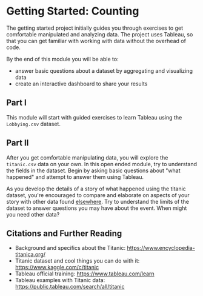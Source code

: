 # Getting Started: Counting

The getting started project initially guides you through exercises to
get comfortable manipulated and analyzing data. The project uses
Tableau, so that you can get familiar with working with data without
the overhead of code. 

By the end of this module you will be able to:
* answer basic questions about a dataset by aggregating and visualizing data
* create an interactive dashboard to share your results

## Part I

This module will start with guided exercises to learn Tableau using
the `Lobbying.csv` dataset. 

## Part II

After you get comfortable manipulating data, you will explore the
`titanic.csv` data on your own. In this open ended module, try to
understand the fields in the dataset. Begin by asking basic questions
about "what happened" and attempt to answer them using Tableau.

As you develop the details of a story of what happened using the
titanic dataset, you're encouraged to compare and elaborate on aspects
of your story with other data found
[elsewhere](https://www.encyclopedia-titanica.org/). Try to understand
the limits of the dataset to answer questions you may have about the
event. When might you need other data?


## Citations and Further Reading

* Background and specifics about the Titanic: https://www.encyclopedia-titanica.org/
* Titanic dataset and cool things you can do with it: https://www.kaggle.com/c/titanic
* Tableau official training: https://www.tableau.com/learn
* Tableau examples with Titanic data: https://public.tableau.com/search/all/titanic
